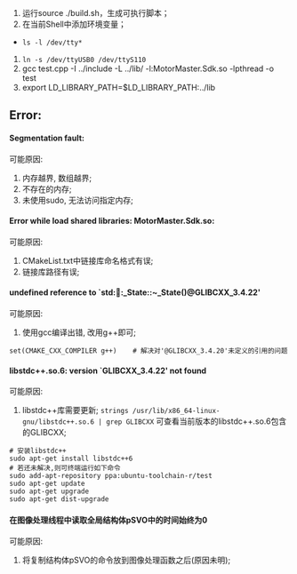 
1. 运行source ./build.sh，生成可执行脚本；
2. 在当前Shell中添加环境变量；


* `ls -l /dev/tty*`
1. `ln -s /dev/ttyUSB0 /dev/ttyS110`
2. gcc test.cpp -I ../include -L ../lib/ -l:MotorMaster.Sdk.so -lpthread -o test
3. export LD_LIBRARY_PATH=$LD_LIBRARY_PATH:../lib


## Error:
#### Segmentation fault:
可能原因:
1. 内存越界, 数组越界;
2. 不存在的内存;
3. 未使用sudo, 无法访问指定内存;

#### Error while load shared libraries: MotorMaster.Sdk.so:
可能原因:
1. CMakeList.txt中链接库命名格式有误;
2. 链接库路径有误;

#### undefined reference to `std::thread::_State::~_State()@GLIBCXX_3.4.22'
可能原因:
1. 使用gcc编译出错, 改用g++即可;
```
set(CMAKE_CXX_COMPILER g++)    # 解决对'@GLIBCXX_3.4.20'未定义的引用的问题
```

#### libstdc++.so.6: version `GLIBCXX_3.4.22' not found
可能原因:
1. libstdc++库需要更新;
`strings /usr/lib/x86_64-linux-gnu/libstdc++.so.6 | grep GLIBCXX`
可查看当前版本的libstdc++.so.6包含的GLIBCXX;
```
# 安装libstdc++
sudo apt-get install libstdc++6
# 若还未解决,则可终端运行如下命令
sudo add-apt-repository ppa:ubuntu-toolchain-r/test 
sudo apt-get update
sudo apt-get upgrade
sudo apt-get dist-upgrade
```

#### 在图像处理线程中读取全局结构体pSVO中的时间始终为0
可能原因:
1. 将复制结构体pSVO的命令放到图像处理函数之后(原因未明);

